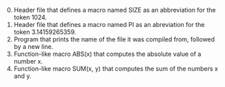 0. Header file that defines a macro named SIZE as an abbreviation for the token 1024.
1. Header file that defines a macro named PI as an abreviation for the token 3.14159265359.
2. Program that prints the name of the file it was compiled from, followed by a new line.
3. Function-like macro ABS(x) that computes the absolute value of a number x.
4. Function-like macro SUM(x, y) that computes the sum of the numbers x and y.
